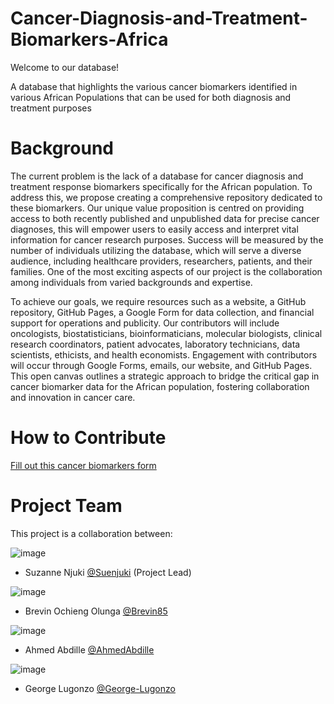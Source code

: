 # Cancer-Diagnosis-and-Treatment-Biomarkers-Africa

Welcome to our database!

A database that highlights the various cancer biomarkers identified in various African Populations that can be used for both diagnosis and treatment purposes

# Background
The current problem is the lack of a database for cancer diagnosis and treatment response biomarkers specifically for the African population. To address this, we propose creating a comprehensive repository dedicated to these biomarkers. Our unique value proposition is centred on providing access to both recently published and unpublished data for precise cancer diagnoses, this will empower users to easily access and interpret vital information for cancer research purposes. Success will be measured by the number of individuals utilizing the database, which will serve a diverse audience, including healthcare providers, researchers, patients, and their families. One of the most exciting aspects of our project is the collaboration among individuals from varied backgrounds and expertise. 

To achieve our goals, we require resources such as a website, a GitHub repository, GitHub Pages, a Google Form for data collection, and financial support for operations and publicity. Our contributors will include oncologists, biostatisticians, bioinformaticians, molecular biologists, clinical research coordinators, patient advocates, laboratory technicians, data scientists, ethicists, and health economists. Engagement with contributors will occur through Google Forms, emails, our website, and GitHub Pages. This open canvas outlines a strategic approach to bridge the critical gap in cancer biomarker data for the African population, fostering collaboration and innovation in cancer care.

# How to Contribute
[Fill out this cancer biomarkers form](https://forms.gle/9XDx8Fc718Gi3xPh9)

# Project Team
This project is a collaboration between:

![image](https://github.com/user-attachments/assets/fe6b57c8-5d84-48bf-8bb3-41f1f825261e) 
 * Suzanne Njuki [@Suenjuki]()   (Project Lead)
 
![image](https://github.com/user-attachments/assets/fe6b57c8-5d84-48bf-8bb3-41f1f825261e)
 * Brevin Ochieng Olunga [@Brevin85]()

![image](https://github.com/user-attachments/assets/fe6b57c8-5d84-48bf-8bb3-41f1f825261e)   
* Ahmed Abdille [@AhmedAbdille]()
  
![image](https://github.com/user-attachments/assets/974b87eb-79be-4ed4-b658-59d2e3eb9c6e)
* George Lugonzo [@George-Lugonzo]()
                                                                
